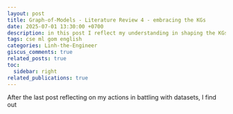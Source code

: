 ```yaml
---
layout: post
title: Graph-of-Models - Literature Review 4 - embracing the KGs
date: 2025-07-01 13:30:00 +0700
description: in this post I reflect my understanding in shaping the KGs
tags: cse ml gom english
categories: Linh-the-Engineer
giscus_comments: true
related_posts: true
toc:
  sidebar: right
related_publications: true
---
```


After the last post reflecting on my actions in battling with datasets, I find out 
